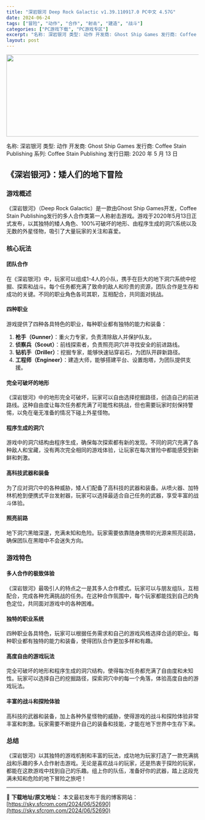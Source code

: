 ```yaml
---
title: "深岩银河 Deep Rock Galactic v1.39.110917.0 PC中文 4.57G"
date: 2024-06-24
tags: ["冒险", "动作", "合作", "射击", "建造", "战斗"]
categories: ["PC游戏下载", "PC游戏专区"]
excerpt: "名称: 深岩银河 类型: 动作 开发商: Ghost Ship Games 发行商: Coffee Stain Publishing 系列: Coffee Stain Publishing 发行日期: 2020 年 5 月 13 日 《深岩银河》：矮人们的地下冒险 游戏概述 《深岩银河》（Deep &hellip;"
layout: post
---
```


<img class="aligncenter size-full wp-image-52691" src="https://sky.sfcrom.com/wp-content/uploads/2024/06/2024062406361895.webp" alt="" width="660" height="215" />

名称: 深岩银河
类型: 动作
开发商: Ghost Ship Games
发行商: Coffee Stain Publishing
系列: Coffee Stain Publishing
发行日期: 2020 年 5 月 13 日
<h2>《深岩银河》：矮人们的地下冒险</h2>
<h3>游戏概述</h3>
《深岩银河》（Deep Rock Galactic）是一款由Ghost Ship Games开发，Coffee Stain Publishing发行的多人合作类第一人称射击游戏。游戏于2020年5月13日正式发布，以其独特的矮人角色、100%可破坏的地形、由程序生成的洞穴系统以及无数的外星怪物，吸引了大量玩家的关注和喜爱。
<h3>核心玩法</h3>
<h4>团队合作</h4>
在《深岩银河》中，玩家可以组成1-4人的小队，携手在巨大的地下洞穴系统中挖掘、探索和战斗。每个任务都充满了致命的敌人和珍贵的资源，团队合作是生存和成功的关键。不同的职业角色各司其职，互相配合，共同面对挑战。
<h4>四种职业</h4>
游戏提供了四种各具特色的职业，每种职业都有独特的能力和装备：
<ol>
 	<li><strong>枪手（Gunner）</strong>：重火力专家，负责清除敌人并保护队友。</li>
 	<li><strong>侦察兵（Scout）</strong>：前线探索者，负责照亮洞穴并寻找安全的前进路线。</li>
 	<li><strong>钻机手（Driller）</strong>：挖掘专家，能够快速钻穿岩石，为团队开辟新路径。</li>
 	<li><strong>工程师（Engineer）</strong>：建造大师，能够搭建平台、设置炮塔，为团队提供支援。</li>
</ol>
<h4>完全可破坏的地形</h4>
《深岩银河》中的地形完全可破坏，玩家可以自由选择挖掘路径，创造自己的前进路线。这种自由度让每次任务都充满了可能性和挑战，但也需要玩家时刻保持警惕，以免在毫无准备的情况下碰上外星怪物。
<h4>程序生成的洞穴</h4>
游戏中的洞穴结构由程序生成，确保每次探索都有新的发现。不同的洞穴充满了各种敌人和宝藏，没有两次完全相同的游戏体验，让玩家在每次冒险中都能感受到新鲜和刺激。
<h4>高科技武器和装备</h4>
为了应对洞穴中的各种威胁，矮人们配备了高科技的武器和装备。从喷火器、加特林机枪到便携式平台发射器，玩家可以选择最适合自己任务的武器，享受丰富的战斗体验。
<h4>照亮前路</h4>
地下洞穴黑暗深邃，充满未知和危险。玩家需要依靠随身携带的光源来照亮前路，确保团队在黑暗中不会迷失方向。
<h3>游戏特色</h3>
<h4>多人合作的极致体验</h4>
《深岩银河》最吸引人的特点之一是其多人合作模式。玩家可以与朋友组队，互相配合，完成各种充满挑战的任务。在这种合作氛围中，每个玩家都能找到自己的角色定位，共同面对游戏中的各种困难。
<h4>独特的职业系统</h4>
四种职业各具特色，玩家可以根据任务需求和自己的游戏风格选择合适的职业。每种职业都有独特的能力和装备，使得团队合作更加多样和有趣。
<h4>高度自由的游戏玩法</h4>
完全可破坏的地形和程序生成的洞穴结构，使得每次任务都充满了自由度和未知性。玩家可以选择自己的挖掘路径，探索洞穴中的每一个角落，体验高度自由的游戏玩法。
<h4>丰富的战斗和探险体验</h4>
高科技的武器和装备，加上各种外星怪物的威胁，使得游戏的战斗和探险体验非常丰富和刺激。玩家需要不断提升自己的装备和技能，才能在地下世界中生存下来。
<h3>总结</h3>
《深岩银河》以其独特的游戏机制和丰富的玩法，成功地为玩家打造了一款充满挑战和乐趣的多人合作射击游戏。无论是喜欢战斗的玩家，还是热衷于探险的玩家，都能在这款游戏中找到自己的乐趣。组上你的队伍，准备好你的武器，踏上这段充满未知和危险的地下冒险之旅吧！

---
📖 **下载地址/原文地址：** 本文最初发布于我的博客网站：[https://sky.sfcrom.com/2024/06/52690](https://sky.sfcrom.com/2024/06/52690)
